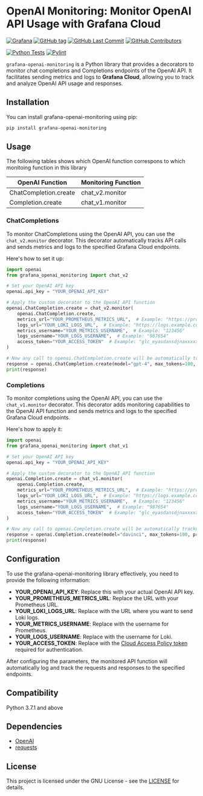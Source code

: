 # OpenAI Monitoring: Monitor OpenAI API Usage with Grafana Cloud
[![Grafana](https://img.shields.io/badge/grafana-%23F46800.svg?&logo=grafana&logoColor=white)](https://grafana.com)
[![GitHub tag](https://img.shields.io/github/tag/grafana/grafana-openai-monitoring.svg)](https://github.com/grafana/grafana-openai-monitoring/tags)
[![GitHub Last Commit](https://img.shields.io/github/last-commit/grafana/grafana-openai-monitoring)](https://github.com/grafana/grafana-openai-monitoring/tags)
[![GitHub Contributors](https://img.shields.io/github/contributors/grafana/grafana-openai-monitoring)](https://github.com/grafana/grafana-openai-monitoring/tags)

[![Python Tests](https://github.com/grafana/grafana-openai-monitoring/actions/workflows/python-tests.yml/badge.svg?branch=main)](https://github.com/grafana/grafana-openai-monitoring/actions/workflows/python-tests.yml)
[![Pylint](https://github.com/grafana/grafana-openai-monitoring/actions/workflows/pylint.yml/badge.svg?branch=main)](https://github.com/grafana/grafana-openai-monitoring/actions/workflows/pylint.yml)

`grafana-openai-monitoring` is a Python library that provides a decorators to monitor chat completions and Completions endpoints of the OpenAI API. It facilitates sending metrics and logs to **Grafana Cloud**, allowing you to track and analyze OpenAI API usage and responses.

## Installation
You can install grafana-openai-monitoring using pip:

```bash
pip install grafana-openai-monitoring
```

## Usage

The following tables shows which OpenAI function correspons to which monitoing function in this library

| OpenAI Function        | Monitoring Function |
|------------------------|---------------------|
| ChatCompletion.create  | chat_v2.monitor    |
| Completion.create      | chat_v1.monitor    |

### ChatCompletions

To monitor ChatCompletions using the OpenAI API, you can use the `chat_v2.monitor` decorator. This decorator automatically tracks API calls and sends metrics and logs to the specified Grafana Cloud endpoints.

Here's how to set it up:

```python
import openai
from grafana_openai_monitoring import chat_v2

# Set your OpenAI API key
openai.api_key = "YOUR_OPENAI_API_KEY"

# Apply the custom decorator to the OpenAI API function
openai.ChatCompletion.create = chat_v2.monitor(
    openai.ChatCompletion.create,
    metrics_url="YOUR_PROMETHEUS_METRICS_URL",  # Example: "https://prometheus.grafana.net/api/prom"
    logs_url="YOUR_LOKI_LOGS_URL",  # Example: "https://logs.example.com/loki/api/v1/push/"
    metrics_username="YOUR_METRICS_USERNAME",  # Example: "123456"
    logs_username="YOUR_LOGS_USERNAME",  # Example: "987654"
    access_token="YOUR_ACCESS_TOKEN"  # Example: "glc_eyasdansdjnaxxxxxxxxxxx"
)

# Now any call to openai.ChatCompletion.create will be automatically tracked
response = openai.ChatCompletion.create(model="gpt-4", max_tokens=100, messages=[{"role": "user", "content": "What is Grafana?"}])
print(response)
```

### Completions

To monitor completions using the OpenAI API, you can use the `chat_v1.monitor` decorator. This decorator adds monitoring capabilities to the OpenAI API function and sends metrics and logs to the specified Grafana Cloud endpoints.

Here's how to apply it:

```python
import openai
from grafana_openai_monitoring import chat_v1

# Set your OpenAI API key
openai.api_key = "YOUR_OPENAI_API_KEY"

# Apply the custom decorator to the OpenAI API function
openai.Completion.create = chat_v1.monitor(
    openai.Completion.create,
    metrics_url="YOUR_PROMETHEUS_METRICS_URL",  # Example: "https://prometheus.grafana.net/api/prom"
    logs_url="YOUR_LOKI_LOGS_URL",  # Example: "https://logs.example.com/loki/api/v1/push/"
    metrics_username="YOUR_METRICS_USERNAME",  # Example: "123456"
    logs_username="YOUR_LOGS_USERNAME",  # Example: "987654"
    access_token="YOUR_ACCESS_TOKEN"  # Example: "glc_eyasdansdjnaxxxxxxxxxxx"
)

# Now any call to openai.Completion.create will be automatically tracked
response = openai.Completion.create(model="davinci", max_tokens=100, prompt="Isn't Grafana the best?")
print(response)
```

## Configuration
To use the grafana-openai-monitoring library effectively, you need to provide the following information:

- **YOUR_OPENAI_API_KEY**: Replace this with your actual OpenAI API key.
- **YOUR_PROMETHEUS_METRICS_URL**: Replace the URL with your Prometheus URL.
- **YOUR_LOKI_LOGS_URL**: Replace with the URL where you want to send Loki logs.
- **YOUR_METRICS_USERNAME**: Replace with the username for Prometheus.
- **YOUR_LOGS_USERNAME**: Replace with the username for Loki.
- **YOUR_ACCESS_TOKEN**: Replace with the [Cloud Access Policy token](https://grafana.com/docs/grafana-cloud/account-management/authentication-and-permissions/access-policies/) required for authentication.

After configuring the parameters, the monitored API function will automatically log and track the requests and responses to the specified endpoints.

## Compatibility
Python 3.7.1 and above

## Dependencies
- [OpenAI](https://pypi.org/project/openai/)
- [requests](https://pypi.org/project/requests/)

## License
This project is licensed under the GNU License - see the [LICENSE](LICENSE.txt) for details.
